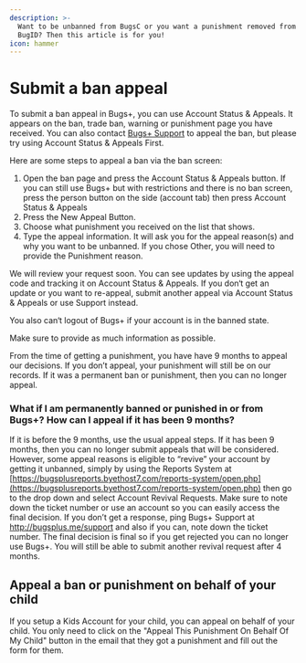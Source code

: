 ```yaml
---
description: >-
  Want to be unbanned from BugsC or you want a punishment removed from your
  BugID? Then this article is for you!
icon: hammer
---
```


# Submit a ban appeal

To submit a ban appeal in Bugs+, you can use Account Status & Appeals. It appears on the ban, trade ban, warning or punishment page you have received. You can also contact [Bugs+ Support](http://bugsplus.me/support) to appeal the ban, but please try using Account Status & Appeals First.

Here are some steps to appeal a ban via the ban screen:

1. Open the ban page and press the Account Status & Appeals button. If you can still use Bugs+ but with restrictions and there is no ban screen, press the person button on the side (account tab) then press Account Status & Appeals
2. Press the New Appeal Button.
3. Choose what punishment you received on the list that shows.
4. Type the appeal information. It will ask you for the appeal reason(s) and why you want to be unbanned. If you chose Other, you will need to provide the Punishment reason.

We will review your request soon. You can see updates by using the appeal code and tracking it on Account Status & Appeals. If you don‘t get an update or you want to re-appeal, submit another appeal via Account Status & Appeals or use Support instead.

You also can‘t logout of Bugs+ if your account is in the banned state.

Make sure to provide as much information as possible.

From the time of getting a punishment, you have have 9 months to appeal our decisions. If you don’t appeal, your punishment will still be on our records. If it was a permanent ban or punishment, then you can no longer appeal.

### What if I am permanently banned or punished in or from Bugs+? How can I appeal if it has been 9 months?

If it is before the 9 months, use the usual appeal steps. If it has been 9 months, then you can no longer submit appeals that will be considered. However, some appeal reasons is eligible to “revive” your account by getting it unbanned, simply by using the Reports System at [https://bugsplusreports.byethost7.com/reports-system/open.php](https://bugsplusreports.byethost7.com/reports-system/open.php) then go to the drop down and select Account Revival Requests. Make sure to note down the ticket number or use an account so you can easily access the final decision. If you don’t get a response, ping Bugs+ Support at http://bugsplus.me/support and also if you can, note down the ticket number. The final decision is final so if you get rejected you can no longer use Bugs+. You will still be able to submit another revival request after 4 months.

## Appeal a ban or punishment on behalf of your child

If you setup a Kids Account for your child, you can appeal on behalf of your child. You only need to click on the "Appeal This Punishment On Behalf Of My Child" button in the email that they got a punishment and fill out the form for them.
